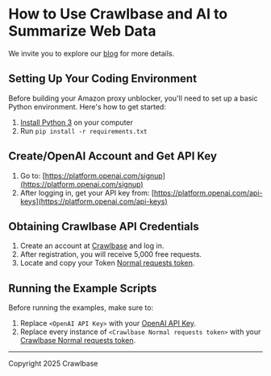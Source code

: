 # How to Use Crawlbase and AI to Summarize Web Data

We invite you to explore our [blog](https://crawlbase.com/blog/how-to-use-crawlbase-and-ai-to-summarize-web-data/) for more details.

## Setting Up Your Coding Environment

Before building your Amazon proxy unblocker, you'll need to set up a basic Python environment. Here's how to get started:

1. [Install Python 3](https://kinsta.com/knowledgebase/install-python/#how-to-install-python) on your computer
2. Run `pip install -r requirements.txt`

## Create/OpenAI Account and Get API Key

1. Go to: [https://platform.openai.com/signup](https://platform.openai.com/signup)
2. After logging in, get your API key from: [https://platform.openai.com/api-keys](https://platform.openai.com/api-keys)

## Obtaining Crawlbase API Credentials

1. Create an account at [Crawlbase](https://crawlbase.com/signup) and log in.
2. After registration, you will receive 5,000 free requests.
3. Locate and copy your Token [Normal requests token](https://crawlbase.com/dashboard/account/docs).

## Running the Example Scripts

Before running the examples, make sure to:

1. Replace `<OpenAI API Key>` with your [OpenAI API Key](https://platform.openai.com/api-keys).
2. Replace every instance of `<Crawlbase Normal requests token>` with your [Crawlbase Normal requests token](https://crawlbase.com/dashboard/account/docs).

---

Copyright 2025 Crawlbase
